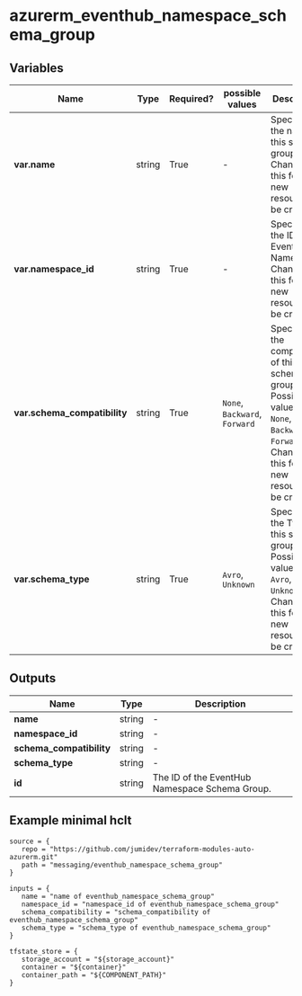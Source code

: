 # azurerm_eventhub_namespace_schema_group



## Variables

| Name | Type | Required? |  possible values |  Description |
| ---- | ---- | --------- |  ----------- | ----------- |
| **var.name** | string | True | -  |  Specifies the name of this schema group. Changing this forces a new resource to be created. | 
| **var.namespace_id** | string | True | -  |  Specifies the ID of the EventHub Namespace. Changing this forces a new resource to be created. | 
| **var.schema_compatibility** | string | True | `None`, `Backward`, `Forward`  |  Specifies the compatibility of this schema group. Possible values are `None`, `Backward`, `Forward`. Changing this forces a new resource to be created. | 
| **var.schema_type** | string | True | `Avro`, `Unknown`  |  Specifies the Type of this schema group. Possible values are `Avro`, `Unknown`. Changing this forces a new resource to be created. | 



## Outputs

| Name | Type | Description |
| ---- | ---- | --------- | 
| **name** | string  | - | 
| **namespace_id** | string  | - | 
| **schema_compatibility** | string  | - | 
| **schema_type** | string  | - | 
| **id** | string  | The ID of the EventHub Namespace Schema Group. | 

## Example minimal hclt

```hcl
source = {
   repo = "https://github.com/jumidev/terraform-modules-auto-azurerm.git" 
   path = "messaging/eventhub_namespace_schema_group" 
}

inputs = {
   name = "name of eventhub_namespace_schema_group" 
   namespace_id = "namespace_id of eventhub_namespace_schema_group" 
   schema_compatibility = "schema_compatibility of eventhub_namespace_schema_group" 
   schema_type = "schema_type of eventhub_namespace_schema_group" 
}

tfstate_store = {
   storage_account = "${storage_account}" 
   container = "${container}" 
   container_path = "${COMPONENT_PATH}" 
}


```